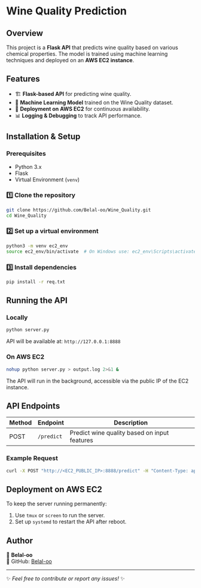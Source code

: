 # Wine Quality Prediction

## Overview
This project is a **Flask API** that predicts wine quality based on various chemical properties. The model is trained using machine learning techniques and deployed on an **AWS EC2 instance**.

## Features
- 🏗 **Flask-based API** for predicting wine quality.
- 🧠 **Machine Learning Model** trained on the Wine Quality dataset.
- 🚀 **Deployment on AWS EC2** for continuous availability.
- 📊 **Logging & Debugging** to track API performance.

## Installation & Setup
### Prerequisites
- Python 3.x
- Flask
- Virtual Environment (`venv`)

### 1️⃣ Clone the repository
```bash
git clone https://github.com/Belal-oo/Wine_Quality.git
cd Wine_Quality
```

### 2️⃣ Set up a virtual environment
```bash
python3 -m venv ec2_env
source ec2_env/bin/activate  # On Windows use: ec2_env\Scripts\activate
```

### 3️⃣ Install dependencies
```bash
pip install -r req.txt
```

## Running the API
### Locally
```bash
python server.py
```
API will be available at: `http://127.0.0.1:8888`

### On AWS EC2
```bash
nohup python server.py > output.log 2>&1 &
```
The API will run in the background, accessible via the public IP of the EC2 instance.

## API Endpoints
| Method | Endpoint       | Description                     |
|--------|---------------|---------------------------------|
| POST   | `/predict`    | Predict wine quality based on input features |

### Example Request
```bash
curl -X POST "http://<EC2_PUBLIC_IP>:8888/predict" -H "Content-Type: application/json" -d '{"features": [7.4, 0.7, 0.0, 1.9, 0.076, 11.0, 34.0, 0.9978, 3.51, 0.56, 9.4]}'
```

## Deployment on AWS EC2
To keep the server running permanently:
1. Use `tmux` or `screen` to run the server.
2. Set up `systemd` to restart the API after reboot.

## Author
👤 **Belal-oo**  
📌 GitHub: [Belal-oo](https://github.com/Belal-oo)

---
✨ *Feel free to contribute or report any issues!* ✨

